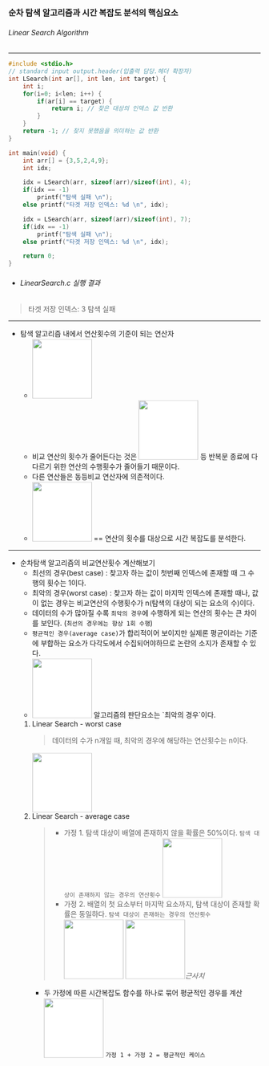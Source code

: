 ### 순차 탐색 알고리즘과 시간 복잡도 분석의 핵심요소
###### Linear Search Algorithm
---
~~~ C
#include <stdio.h>
// standard input output.header(입출력 담당.헤더 확장자)
int LSearch(int ar[], int len, int target) {
    int i;
    for(i=0; i<len; i++) {
        if(ar[i] == target) {
            return i; // 찾은 대상의 인덱스 값 반환
        }
    }
    return -1; // 찾지 못했음을 의미하는 값 반환
}

int main(void) {
    int arr[] = {3,5,2,4,9};
    int idx;

    idx = LSearch(arr, sizeof(arr)/sizeof(int), 4);
    if(idx == -1)
        printf("탐색 실패 \n");
    else printf("타겟 저장 인덱스: %d \n", idx);

    idx = LSearch(arr, sizeof(arr)/sizeof(int), 7);
    if(idx == -1)
        printf("탐색 실패 \n");
    else printf("타겟 저장 인덱스: %d \n", idx);

    return 0;
}
~~~

+ ###### LinearSearch.c 실행 결과
> 타겟 저장 인덱스: 3
> 탐색 실패
---
+ 탐색 알고리즘 내에서 연산횟수의 기준이 되는 연산자
    - <!-- $==(동등비교 연산자)$ --> <img style="transform: translateY(0.1em); background: white; width:8.5em;" src="https://render.githubusercontent.com/render/math?math=%3D%3D(%EB%8F%99%EB%93%B1%EB%B9%84%EA%B5%90%20%EC%97%B0%EC%82%B0%EC%9E%90)">
    - 비교 연산의 횟수가 줄어든다는 것은 <!-- $<, >, ++, --$ --> <img style="transform: translateY(0.1em); background: white; width:8.5em;" src="https://render.githubusercontent.com/render/math?math=%3C%2C%20%3E%2C%20%2B%2B%2C%20--"> 등 반복문 종료에 다다르기 위한 연산의 수행횟수가 줄어들기 때문이다.
    - 다른 연산들은 동등비교 연산자에 의존적이다.
    - <!-- $\therefore$ --> <img style="transform: translateY(0.1em); background: white; width:8.5em;" src="https://render.githubusercontent.com/render/math?math=%5Ctherefore"> == 연산의 횟수를 대상으로 시간 복잡도를 분석한다.
---
+  순차탐색 알고리즘의 비교연산횟수 계산해보기
    - 최선의 경우(best case) : 찾고자 하는 값이 첫번째 인덱스에 존재할 때
    그 수행의 횟수는 1이다.
    - 최악의 경우(worst case) : 찾고자 하는 값이 마지막 인덱스에 존재할 때나, 값이 없는 경우는 비교연산의 수행횟수가 n(탐색의 대상이 되는 요소의 수)이다.
    - 데이터의 수가 많아질 수록 `최악의 경우`에 수행하게 되는 연산의 횟수는
    큰 차이를 보인다. (`최선의 경우에는 항상 1회 수행`)
    - `평균적인 경우(average case)`가 합리적이어 보이지만
    실제론 평균이라는 기준에 부합하는 요소가 다각도에서 수집되어야하므로
    논란의 소지가 존재할 수 있다.
    - <!-- $\therefore$ --> <img style="transform: translateY(0.1em); background: white; width:8.5em;" src="https://render.githubusercontent.com/render/math?math=%5Ctherefore"> 알고리즘의 판단요소는 `최악의 경우`이다.
    1. Linear Search - worst case
        > 데이터의 수가 n개일 때, 최악의 경우에 해당하는 연산횟수는 n이다.
        <!-- $T(n) = n$ --> <img style="transform: translateY(0.1em); background: white; width:8.5em;" src="https://render.githubusercontent.com/render/math?math=T(n)%20%3D%20n"> 
    2. Linear Search - average case
        > + 가정 1. 탐색 대상이 배열에 존재하지 않을 확률은 50%이다.
        `탐색 대상이 존재하지 않는 경우의 연산횟수`<!-- $n$ --> <img style="transform: translateY(0.1em); background: white; width:8.5em;" src="https://render.githubusercontent.com/render/math?math=n">
        > + 가정 2. 배열의 첫 요소부터 마지막 요소까지, 탐색 대상이 존재할 확률은 동일하다.
        `탐색 대상이 존재하는 경우의 연산횟수`<!-- $\frac{n}{2}$ --> <img style="transform: translateY(0.1em); background: white; width:8.5em;" src="https://render.githubusercontent.com/render/math?math=%5Cfrac%7Bn%7D%7B2%7D"> <!-- $\larr$ --> <img style="transform: translateY(0.1em); background: white; width:8.5em;" src="https://render.githubusercontent.com/render/math?math=%5Clarr">_근사치_
        - 두 가정에 따른 시간복잡도 함수를 하나로 묶어 평균적인 경우를 계산
            <!-- $n\times\frac{1}{2}+\frac{n}{2}\times\frac{1}{2} = \frac{3}{4}n$ --> <img style="transform: translateY(0.1em); background: white; width:8.5em;" src="https://render.githubusercontent.com/render/math?math=n%5Ctimes%5Cfrac%7B1%7D%7B2%7D%2B%5Cfrac%7Bn%7D%7B2%7D%5Ctimes%5Cfrac%7B1%7D%7B2%7D%20%3D%20%5Cfrac%7B3%7D%7B4%7Dn">
            `가정 1 + 가정 2 = 평균적인 케이스`